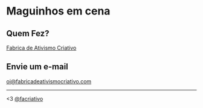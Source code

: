 # Maguinhos em cena


## Quem Fez?
[Fabrica de Ativismo Criativo](http://fabricadeativismocriativo.com)

## Envie um e-mail 
 oi@fabricadeativismocriativo.com

---- 
<3 [@facriativo](http://facebook.com/facriativo)

